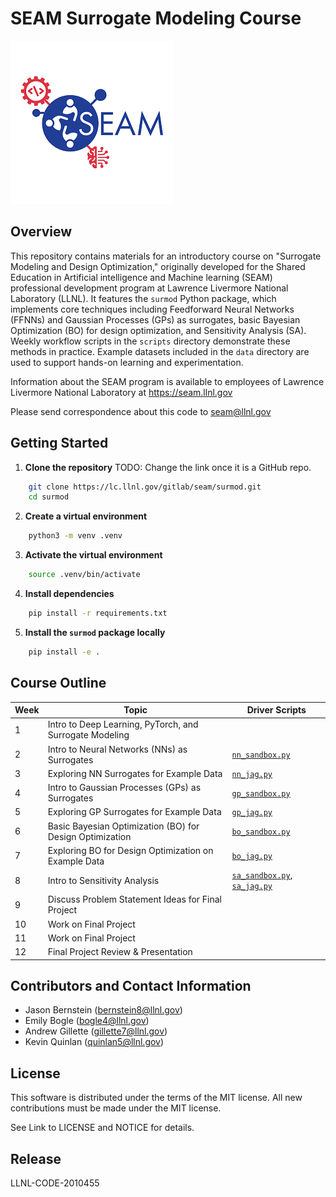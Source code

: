 # SEAM Surrogate Modeling Course

![](SEAM_Logo_2025-01.png)

## Overview  

This repository contains materials for an introductory course on "Surrogate Modeling and Design Optimization," originally developed for the Shared Education in Artificial intelligence and Machine learning (SEAM) professional development program at Lawrence Livermore National Laboratory (LLNL). It features the `surmod` Python package, which implements core techniques including Feedforward Neural Networks (FFNNs) and Gaussian Processes (GPs) as surrogates, basic Bayesian Optimization (BO) for design optimization, and Sensitivity Analysis (SA). Weekly workflow scripts in the `scripts` directory demonstrate these methods in practice. Example datasets included in the `data` directory are used to support hands-on learning and experimentation.  

Information about the SEAM program is available to employees of Lawrence Livermore National Laboratory at https://seam.llnl.gov  

Please send correspondence about this code to seam@llnl.gov  

## Getting Started

1. **Clone the repository**
TODO: Change the link once it is a GitHub repo. 
```bash
    git clone https://lc.llnl.gov/gitlab/seam/surmod.git
    cd surmod
```

2. **Create a virtual environment**
```bash
    python3 -m venv .venv
```

3. **Activate the virtual environment**
```bash
    source .venv/bin/activate
```

4. **Install dependencies**
```bash
    pip install -r requirements.txt
```

5. **Install the `surmod` package locally**
```bash
    pip install -e .
```

## Course Outline

| Week | Topic                                                    | Driver Scripts                                                                                                         |
|------|----------------------------------------------------------|------------------------------------------------------------------------------------------------------------------------|
| 1    | Intro to Deep Learning, PyTorch, and Surrogate Modeling  |                                                                                                                        |
| 2    | Intro to Neural Networks (NNs) as Surrogates             | [`nn_sandbox.py`](scripts/neural_network/nn_sandbox.py)                                                                |
| 3    | Exploring NN Surrogates for Example Data                 | [`nn_jag.py`](scripts/neural_network/nn_jag.py)                                                                        |
| 4    | Intro to Gaussian Processes (GPs) as Surrogates          | [`gp_sandbox.py`](scripts/gaussian_process_regression/gp_sandbox.py)                                                   |
| 5    | Exploring GP Surrogates for Example Data                 | [`gp_jag.py`](scripts/gaussian_process_regression/gp_jag.py)                                                           |
| 6    | Basic Bayesian Optimization (BO) for Design Optimization | [`bo_sandbox.py`](scripts/bayesian_optimization/bo_sandbox.py)                                                         |
| 7    | Exploring BO for Design Optimization on Example Data     | [`bo_jag.py`](scripts/bayesian_optimization/bo_jag.py)                                                                 |
| 8    | Intro to Sensitivity Analysis                            | [`sa_sandbox.py`](scripts/sensitivity_analysis/sa_sandbox.py), [`sa_jag.py`](scripts/sensitivity_analysis/sa_jag.py)   |
| 9    | Discuss Problem Statement Ideas for Final Project        |                                                                                                                        |
| 10   | Work on Final Project                                    |                                                                                                                        |
| 11   | Work on Final Project                                    |                                                                                                                        |
| 12   | Final Project Review & Presentation                      |                                                                                                                        |

## Contributors and Contact Information

- Jason Bernstein ([bernstein8@llnl.gov](mailto:bernstein8@llnl.gov))
- Emily Bogle ([bogle4@llnl.gov](mailto:bogle4@llnl.gov))
- Andrew Gillette ([gillette7@llnl.gov](mailto:gillette7@llnl.gov))
- Kevin Quinlan ([quinlan5@llnl.gov](mailto:quinlan5@llnl.gov))


## License

This software is distributed under the terms of the MIT license. All new contributions must be made under the MIT license.

See Link to LICENSE and NOTICE for details.

## Release

LLNL-CODE-2010455